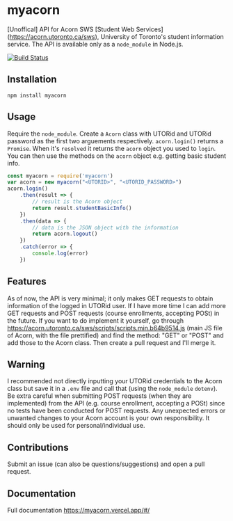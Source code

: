 # myacorn
[Unoffical] API for Acorn SWS [Student Web Services] (https://acorn.utoronto.ca/sws), University of Toronto's student information service. The API is available only as a `node_module` in Node.js.  
  
[![Build Status](https://travis-ci.com/OwaisSiddiqui/myacorn.svg?token=VqefhyYp86hqytWSoaLy&branch=master)](https://travis-ci.com/OwaisSiddiqui/myacorn)
## Installation
```
npm install myacorn
```
## Usage
Require the `node_module`. Create a `Acorn` class with UTORid and UTORid password as the first two arguements respectively. `acorn.login()` returns a `Promise`. When it's `resolved` it returns the `acorn` object you used to `login`. You can then use the methods on the `acorn` object e.g. getting basic student info.
```javascript
const myacorn = require('myacorn')
var acorn = new myacorn("<UTORID>", "<UTORID_PASSWORD>")
acorn.login()
    .then(result => {
        // result is the Acorn object
        return result.studentBasicInfo()
    })
    .then(data => {
        // data is the JSON object with the information
        return acorn.logout()
    })
    .catch(error => {
        console.log(error)
    })
```
## Features
As of now, the API is very minimal; it only makes GET requests to obtain information of the logged in UTORid user. If I have more time I can add more GET requests and POST requests (course enrollments, accepting POSt) in the future. If you want to do implement it yourself, go through https://acorn.utoronto.ca/sws/scripts/scripts.min.b64b9514.js (main JS file of Acorn, with the file prettified) and find the method: "GET" or "POST" and add those to the Acorn class. Then create a pull request and I'll merge it.
## Warning
I recommended not directly inputting your UTORid credentials to the Acorn class but save it in a `.env` file and call that (using the `node_module` `dotenv`). Be extra careful when submitting POST requests (when they are implemented) from the API (e.g. course enrollment, accepting a POSt) since no tests have been conducted for POST requests. Any unexpected errors or unwanted changes to your Acorn account is your own responsibility. It should only be used for personal/individual use.
## Contributions
Submit an issue (can also be questions/suggestions) and open a pull request.
## Documentation
Full documentation https://myacorn.vercel.app/#/
